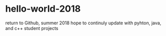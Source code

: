 # hello-world-2018
return to Github, summer 2018
hope to continuly update with pyhton, java, and c++ student projects
